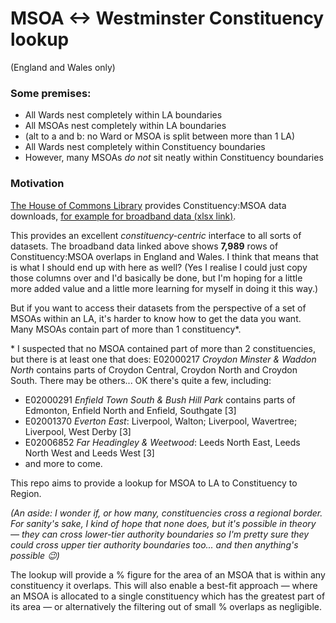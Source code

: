 
# MSOA <-> Westminster Constituency lookup

(England and Wales only)

### Some premises:

* All Wards nest completely within LA boundaries
* All MSOAs nest completely within LA boundaries
* (alt to a and b: no Ward or MSOA is split between more than 1 LA)
* All Wards nest completely within Constituency boundaries
* However, many MSOAs _do not_ sit neatly within Constituency boundaries

### Motivation

[The House of Commons Library][hocl-bb] provides Constituency:MSOA data downloads, [for example for broadband data (xlsx link)][hocl-xl].

This provides an excellent _constituency-centric_ interface to all sorts of datasets.
The broadband data linked above shows **7,989** rows of Constituency:MSOA overlaps in England and Wales.
I think that means that is what I should end up with here as well?
(Yes I realise I could just copy those columns over and I'd basically be done, but I'm hoping for a little more added value and a little more learning for myself in doing it this way.)

[hocl-bb]: https://commonslibrary.parliament.uk/constituency-data-broadband-coverage-and-speeds/
[hocl-xl]: https://data.parliament.uk/resources/constituencystatistics/Broadband-speeds-2020.xlsx



But if you want to access their datasets from the perspective of a set of MSOAs within an LA, it's harder to know how to get the data you want.
Many MSOAs contain part of more than 1 constituency*.


\* I suspected that no MSOA contained part of more than 2 constituencies, but there is at least one that does: E02000217 _Croydon Minster & Waddon North_ contains parts of Croydon Central, Croydon North and Croydon South.
There may be others... OK there's quite a few, including:

* E02000291 _Enfield Town South & Bush Hill Park_ contains parts of Edmonton, Enfield North and Enfield, Southgate [3]
* E02001370 _Everton East_: Liverpool, Walton; Liverpool, Wavertree; Liverpool, West Derby [3]
* E02006852 _Far Headingley & Weetwood_: Leeds North East, Leeds North West and Leeds West [3]
* and more to come.

This repo aims to provide a lookup for MSOA to LA to Constituency to Region.

_(An aside: I wonder if, or how many, constituencies cross a regional border.
For sanity's sake, I kind of hope that none does, but it's possible in theory — they can cross lower-tier authority boundaries so I'm pretty sure they could cross upper tier authority boundaries too... and then anything's possible :wink:)_

The lookup will provide a % figure for the area of an MSOA that is within any constituency it overlaps.
This will also enable a best-fit approach — where an MSOA is allocated to a single constituency which has the greatest part of its area — or alternatively the filtering out of small % overlaps as negligible.

